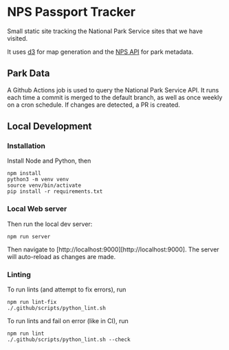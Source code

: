 # NPS Passport Tracker

Small static site tracking the National Park Service sites that we have visited.

It uses [d3](https://d3js.org/) for map generation and the [NPS API](https://www.nps.gov/subjects/developer/api-documentation.htm)
for park metadata.

## Park Data

A Github Actions job is used to query the National Park Service API. It runs
each time a commit is merged to the default branch, as well as once weekly on a
cron schedule. If changes are detected, a PR is created.

## Local Development

### Installation

Install Node and Python, then

```console
npm install
python3 -m venv venv
source venv/bin/activate
pip install -r requirements.txt
```

### Local Web server

Then run the local dev server:

```console
npm run server
```

Then navigate to [http://localhost:9000][http://localhost:9000].
The server will auto-reload as changes are made.

### Linting

To run lints (and attempt to fix errors), run

```console
npm run lint-fix
./.github/scripts/python_lint.sh
```

To run lints and fail on error (like in CI), run

```console
npm run lint
./.github/scripts/python_lint.sh --check
```
